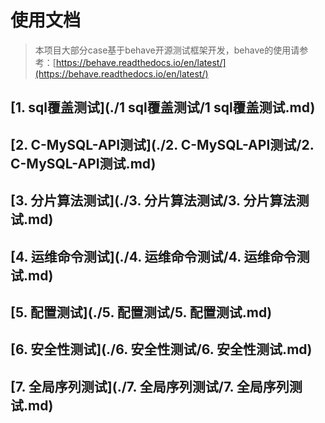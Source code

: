 # 使用文档

>本项目大部分case基于behave开源测试框架开发，behave的使用请参考：[https://behave.readthedocs.io/en/latest/](https://behave.readthedocs.io/en/latest/)

## [1. sql覆盖测试](./1 sql覆盖测试/1 sql覆盖测试.md)

## [2. C-MySQL-API测试](./2. C-MySQL-API测试/2. C-MySQL-API测试.md)

## [3. 分片算法测试](./3. 分片算法测试/3. 分片算法测试.md)

## [4. 运维命令测试](./4. 运维命令测试/4. 运维命令测试.md)

## [5. 配置测试](./5. 配置测试/5. 配置测试.md)

## [6. 安全性测试](./6. 安全性测试/6. 安全性测试.md)

## [7. 全局序列测试](./7. 全局序列测试/7. 全局序列测试.md)